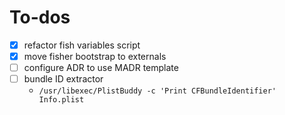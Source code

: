 # To-dos

- [x] refactor fish variables script
- [x] move fisher bootstrap to externals
- [ ] configure ADR to use MADR template
- [ ] bundle ID extractor
  - `/usr/libexec/PlistBuddy -c 'Print CFBundleIdentifier' Info.plist`
